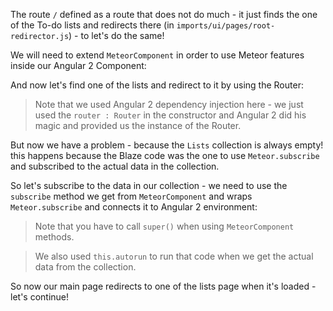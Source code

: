 The route `/` defined as a route that does not do much - it just finds the one of the To-do lists and redirects there (in `imports/ui/pages/root-redirector.js`) - to let's do the same!

We will need to extend `MeteorComponent` in order to use Meteor features inside our Angular 2 Component:

<diffbox tutorial="migration-angular2" step="4.1"></diffbox>

And now let's find one of the lists and redirect to it by using the Router:

<diffbox tutorial="migration-angular2" step="4.2"></diffbox>

> Note that we used Angular 2 dependency injection here - we just used the `router : Router` in the constructor and Angular 2 did his magic and provided us the instance of the Router.

But now we have a problem - because the `Lists` collection is always empty! this happens because the Blaze code was the one to use `Meteor.subscribe` and subscribed to the actual data in the collection.

So let's subscribe to the data in our collection - we need to use the `subscribe` method we get from `MeteorComponent` and wraps `Meteor.subscribe` and connects it to Angular 2 environment:

<diffbox tutorial="migration-angular2" step="4.3"></diffbox>

> Note that you have to call `super()` when using `MeteorComponent` methods.

> We also used `this.autorun` to run that code when we get the actual data from the collection.

So now our main page redirects to one of the lists page when it's loaded - let's continue!
